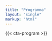 ```yaml
---
title: "Programma"
layout: "single"
markup: "html"
---
```


<div class="block--centered">
{{< cta-program >}}
</div>
